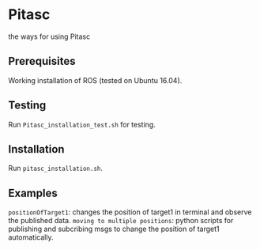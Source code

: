 # Pitasc
the ways for using Pitasc

## Prerequisites
Working installation of ROS (tested on Ubuntu 16.04).

## Testing
Run `Pitasc_installation_test.sh` for testing.

## Installation
Run `pitasc_installation.sh`.

## Examples
`positionOfTarget1`: changes the position of target1 in terminal and observe the published data.
`moving to multiple positions`: python scripts for publishing and subcribing msgs to change the position of target1 automatically.
